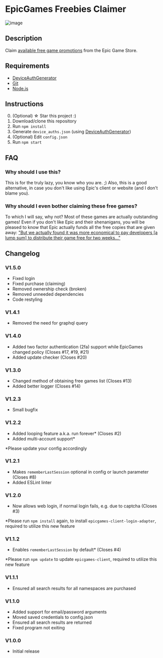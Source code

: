 # EpicGames Freebies Claimer
![image](https://user-images.githubusercontent.com/4411977/74479432-6a6d1b00-4eaf-11ea-930f-1b89e7135887.png)

## Description
Claim [available free game promotions](https://www.epicgames.com/store/free-games) from the Epic Game Store.

## Requirements
 * [DeviceAuthGenerator](https://github.com/xMistt/DeviceAuthGenerator/releases)
 * [Git](https://git-scm.com/downloads)
 * [Node.js](https://nodejs.org/download/)

## Instructions
0. (Optional) ☆ Star this project :)
1. Download/clone this repository
2. Run `npm install`
3. Generate `device_auths.json` (using [DeviceAuthGenerator](https://github.com/xMistt/DeviceAuthGenerator))
4. (Optional) Edit `config.json`
5. Run `npm start`

## FAQ
### Why should I use this?
This is for the truly lazy, you know who you are. ;)
Also, this is a good alternative, in case you don't like using Epic's client or website (and I don't blame you).

### Why should I even bother claiming these free games?
To which I will say, why not? Most of these games are actually outstanding games! Even if you don't like Epic and their shenanigans, you will be pleased to know that Epic actually funds all the free copies that are given away:  ["But we actually found it was more economical to pay developers [a lump sum] to distribute their game free for two weeks..."](https://arstechnica.com/gaming/2019/03/epic-ceo-youre-going-to-see-lower-prices-on-epic-games-store/)

## Changelog
### V1.5.0
 * Fixed login
 * Fixed purchase (claiming)
 * Removed ownership check (broken)
 * Removed unneeded dependencies
 * Code restyling

### V1.4.1
 * Removed the need for graphql query

### V1.4.0
 * Added two factor authentication (2fa) support while EpicGames changed policy (Closes #17, #19, #21)
 * Added update checker (Closes #20)

### V1.3.0
 * Changed method of obtaining free games list (Closes #13)
 * Added better logger (Closes #14)

### V1.2.3
 * Small bugfix

### V1.2.2
 * Added looping feature a.k.a. run forever* (Closes #2)
 * Added multi-account support*

*Please update your config accordingly

### V1.2.1
 * Makes `rememberLastSession` optional in config or launch parameter (Closes #8)
 * Added ESLint linter

### V1.2.0
 * Now allows web login, if normal login fails, e.g. due to captcha (Closes #3)

*Please run `npm install` again, to install `epicgames-client-login-adapter`, required to utilize this new feature

### V1.1.2
 * Enables `rememberLastSession` by default* (Closes #4)

*Please run `npm update` to update `epicgames-client`, required to utilize this new feature

### V1.1.1
 * Ensured all search results for all namespaces are purchased

### V1.1.0
 * Added support for email/password arguments
 * Moved saved credentials to config.json
 * Ensured all search results are returned
 * Fixed program not exiting

### V1.0.0
 * Initial release
